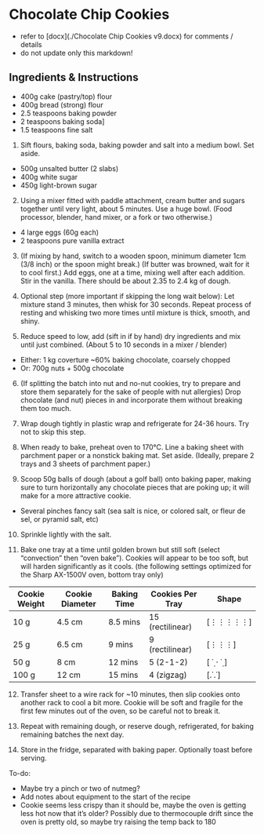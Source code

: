 #   Chocolate Chip Cookies
*   refer to [docx](./Chocolate Chip Cookies v9.docx) for comments / details
*   do not update only this markdown!


##  Ingredients & Instructions

*   400g cake (pastry/top) flour
*   400g bread (strong) flour
*   2.5 teaspoons baking powder
*   2 teaspoons baking soda]
*   1.5 teaspoons fine salt 

1.  Sift flours, baking soda, baking powder and salt into a medium bowl.
    Set aside.
      
*   500g unsalted butter (2 slabs) 
*   400g white sugar
*   450g light-brown sugar

2.  Using a mixer fitted with paddle attachment, cream butter and sugars together until very light, about 5 minutes.
    Use a huge bowl. (Food processor, blender, hand mixer, or a fork or two otherwise.)
      
*   4 large eggs (60g each)
*   2 teaspoons pure vanilla extract

3.  (If mixing by hand, switch to a wooden spoon, minimum diameter 1cm (3/8 inch) or the spoon might break.)
    (If butter was browned, wait for it to cool first.)
    Add eggs, one at a time, mixing well after each addition.
    Stir in the vanilla.
    There should be about 2.35 to 2.4 kg of dough.

4.  Optional step (more important if skipping the long wait below): 
    Let mixture stand 3 minutes, then whisk for 30 seconds. 
    Repeat process of resting and whisking two more times until mixture is thick, smooth, and shiny.

5.  Reduce speed to low, add (sift in if by hand) dry ingredients and mix until just combined.
    (About 5 to 10 seconds in a mixer / blender)
      
*   Either: 1 kg coverture ~60% baking chocolate, coarsely chopped
*   Or: 700g nuts + 500g chocolate

6.  (If splitting the batch into nut and no-nut cookies, try to prepare and store them separately for the sake of people with nut allergies)
    Drop chocolate (and nut) pieces in and incorporate them without breaking them too much.

7.  Wrap dough tightly in plastic wrap and refrigerate for 24-36 hours. Try not to skip this step.

8.  When ready to bake, preheat oven to 170°C. Line a baking sheet with parchment paper or a nonstick baking mat. Set aside. 
    (Ideally, prepare 2 trays and 3 sheets of parchment paper.)

9.  Scoop 50g balls of dough (about a golf ball) onto baking paper, making sure to turn horizontally any chocolate pieces that are poking up; it will make for a more attractive cookie.

*   Several pinches fancy salt (sea salt is nice, or colored salt, or fleur de sel, or pyramid salt, etc)

10. Sprinkle lightly with the salt.

11. Bake one tray at a time until golden brown but still soft (select “convection” then “oven bake”).
    Cookies will appear to be too soft, but will harden significantly as it cools.
    (the following settings optimized for the Sharp AX-1500V oven, bottom tray only)

| Cookie Weight | Cookie Diameter | Baking Time | Cookies Per Tray | Shape        |
|---------------|-----------------|-------------|------------------|--------------|
| 10 g          | 4.5 cm          | 8.5 mins    | 15 (rectilinear) | [⋮⋮⋮⋮⋮]  |        
| 25 g          | 6.5 cm          | 9 mins      | 9 (rectilinear)  | [⋮⋮⋮]     |       
| 50 g          | 8 cm            | 12 mins     | 5 (2-1-2)        | [ ˙̣ ⋅ ˙̣ ]    | 
| 100 g         | 12 cm           | 15 mins     | 4 (zigzag)       | [.˙.˙]       |  
            
12. Transfer sheet to a wire rack for ~10 minutes, then slip cookies onto another rack to cool a bit more.
    Cookie will be soft and fragile for the first few minutes out of the oven, so be careful not to break it.

13. Repeat with remaining dough, or reserve dough, refrigerated, for baking remaining batches the next day.

14. Store in the fridge, separated with baking paper.
    Optionally toast before serving.

To-do:
*   Maybe try a pinch or two of nutmeg?
*   Add notes about equipment to the start of the recipe
*   Cookie seems less crispy than it should be, maybe the oven is getting less hot now that it’s older?
    Possibly due to thermocouple drift since the oven is pretty old, so maybe try raising the temp back to 180
